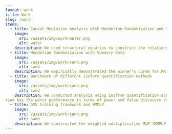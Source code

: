 ```yaml
---
layout: work
title: Work
slug: /work
items:
  - title: Causal Mediation Analysis with Mendelian Randomization and Summary Data
    image:
      src: /assets/img/work/water.png
      alt: water
    description: We used structural equation to construct the relationship between mediator, exposure, and outcome effect based on the causal diagram. A three-step procedure is designed for conducting mediation analysis with integrated multiple GWAS using joint rerandomization and rao-blackwellization to eliminate the winner’s curse.
  - title: Mendelian Randomization with Summary Data
    image:
      src: /assets/img/work/sand.png
      alt: sand
    description: We empirically demonstrated the winner’s curse for MR estimators caused by LD clumping and showed the better performance of proposed revised LD pruning in terms of lower standard errors and no winner’s curse. We also empirically demonstrated rerandomization and rao-blackwellization can reduce bias for thirteen popular Mendelian Randomization estimators and proved the asymptotic property of Inverse Variance Weighting and debiased IVW estimator with the adjustment for common confounder.
  - title: Benchmark of different isoform quantification methods
    image:
      src: /assets/img/work/sand.png
      alt: sand
    description: We conducted analysis using isofrom quantification abundance QTL and splicing QTL methods in GTEx real data, used negative binomial, dirichelet distribution, and multinomial logit regression model to fit real TPM proportion data, and simulated data starting from short-read RNA-seq data. Performance of rsem, kallisto, cufflinks, salmon on simulated dataset were compared and we empirically demonstrated
rsem has the worst performance in terms of power and false discovery rate.
  - title: GMS training framework and WMMLP
    image:
      src: /assets/img/work/sand.png
      alt: sand
    description: We constructed the weighted multiplicative MLP (WMMLP) in PyTorch based on taylor expansion of M estimators and used neural networks to solve M-estimation problem under the bootstrap and cross validation context. I reviewed literatures related to neural network theory, neural control variable for variance reduction and function approximation and empirically demonstrated the low variance of estimators under the proposed WMMLP. Also, we implemented, tested, and documented different training and testing results on CIFAR10 and simulated dataset.
---
```




<br />
<br />
